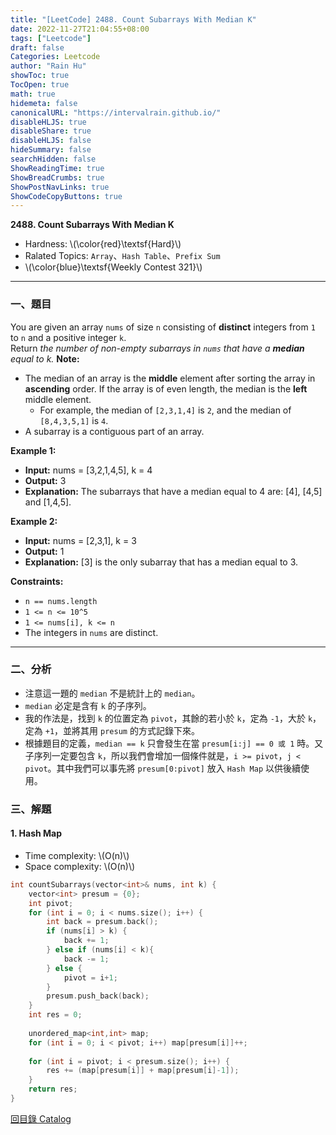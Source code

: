 ```yaml
---
title: "[LeetCode] 2488. Count Subarrays With Median K"
date: 2022-11-27T21:04:55+08:00
tags: ["Leetcode"]
draft: false
Categories: Leetcode
author: "Rain Hu"
showToc: true
TocOpen: true
math: true
hidemeta: false
canonicalURL: "https://intervalrain.github.io/"
disableHLJS: true
disableShare: true
disableHLJS: false
hideSummary: false
searchHidden: false
ShowReadingTime: true
ShowBreadCrumbs: true
ShowPostNavLinks: true
ShowCodeCopyButtons: true
---
```

**2488. Count Subarrays With Median K**
+ Hardness: \\(\color{red}\textsf{Hard}\\)
+ Ralated Topics: `Array`、`Hash Table`、`Prefix Sum`
+ \\(\color{blue}\textsf{Weekly Contest 321}\\)
---
### 一、題目
You are given an array `nums` of size `n` consisting of **distinct** integers from `1` to `n` and a positive integer `k`.  
Return *the number of non-empty subarrays in `nums` that have a ***median*** equal to k.*
**Note:**
+ The median of an array is the **middle** element after sorting the array in **ascending** order. If the array is of even length, the median is the **left** middle element.  
    + For example, the median of `[2,3,1,4]` is `2`, and the median of `[8,4,3,5,1]` is `4`.  
+ A subarray is a contiguous part of an array.  


**Example 1:**  
+ **Input:** nums = [3,2,1,4,5], k = 4
+ **Output:** 3
+ **Explanation:** The subarrays that have a median equal to 4 are: [4], [4,5] and [1,4,5].

**Example 2:**
+ **Input:** nums = [2,3,1], k = 3
+ **Output:** 1
+ **Explanation:** [3] is the only subarray that has a median equal to 3.  

**Constraints:**
+ `n == nums.length`
+ `1 <= n <= 10^5`
+ `1 <= nums[i], k <= n`
+ The integers in `nums` are distinct.

---

### 二、分析
+ 注意這一題的 `median` 不是統計上的 `median`。
+ `median` 必定是含有 `k` 的子序列。
+ 我的作法是，找到 `k` 的位置定為 `pivot`，其餘的若小於 `k`，定為 `-1`，大於 `k`，定為 `+1`，並將其用 `presum` 的方式記錄下來。
+ 根據題目的定義，`median == k` 只會發生在當 `presum[i:j] == 0 或 1` 時。又子序列一定要包含 `k`，所以我們會增加一個條件就是，`i >= pivot`，`j < pivot`。其中我們可以事先將 `presum[0:pivot]` 放入 `Hash Map` 以供後續使用。

### 三、解題
#### 1. Hash Map
+ Time complexity: \\(O(n)\\)
+ Space complexity: \\(O(n)\\)
```C++
int countSubarrays(vector<int>& nums, int k) {
    vector<int> presum = {0};
    int pivot;
    for (int i = 0; i < nums.size(); i++) {
        int back = presum.back();
        if (nums[i] > k) {
            back += 1;
        } else if (nums[i] < k){
            back -= 1;
        } else {
            pivot = i+1;
        }
        presum.push_back(back);
    }
    int res = 0;
    
    unordered_map<int,int> map;
    for (int i = 0; i < pivot; i++) map[presum[i]]++;
    
    for (int i = pivot; i < presum.size(); i++) {
        res += (map[presum[i]] + map[presum[i]-1]);
    }
    return res;
}
```
[回目錄 Catalog](/leetcode)
